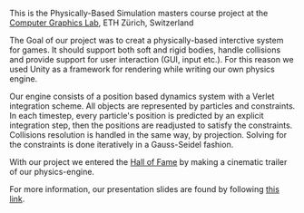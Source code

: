 
This is the Physically-Based Simulation masters course project at the [Computer Graphics Lab](https://cgl.ethz.ch/teaching/simulation19/home.php), ETH Zürich, Switzerland


The Goal of our project was to creat a physically-based interctive system for games. It should support both soft and rigid bodies, handle collisions and provide support for user interaction (GUI, input etc.). For this reason we used Unity as a framework for rendering while writing our own physics engine.

Our engine consists of a position based dynamics system with a Verlet integration scheme. All objects are represented by particles and constraints. In each timestep, every particle's position is predicted by an explicit integration step, then the positions are readjusted to satisfy the constraints. Collisions resolution is handled in the same way, by projection. Solving for the constraints is done iteratively in a Gauss-Seidel fashion.



With our project we entered the [Hall of Fame](https://cgl.ethz.ch/teaching/simulation19/fame.php) by making a cinematic trailer of our physics-engine.

For more information, our presentation slides are found by following [this link](https://cgl.ethz.ch/teaching/simulation19/projects/02_05_softbody.pdf).

